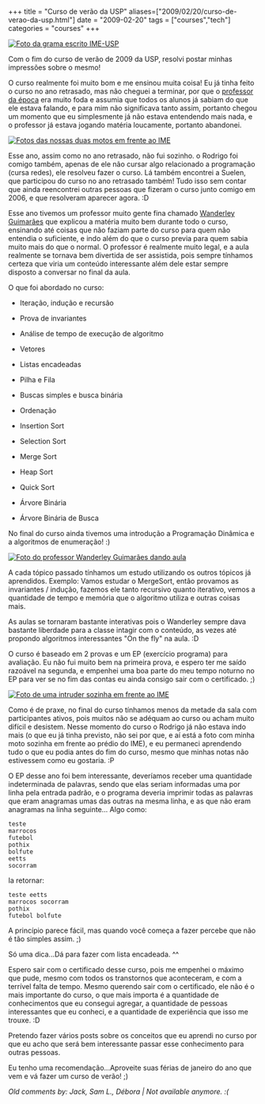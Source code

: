 +++
title = "Curso de verão da USP"
aliases=["2009/02/20/curso-de-verao-da-usp.html"]
date = "2009-02-20"
tags = ["courses","tech"]
categories = "courses"
+++

[![Foto da grama escrito IME-USP](/images/posts/curso_verao_ime.jpg "IME-USP")](/images/posts/curso_verao_ime.jpg "")

Com o fim do curso de verão de 2009 da USP, resolvi postar minhas
impressões sobre o mesmo!

O curso realmente foi muito bom e me ensinou muita coisa! Eu já tinha
feito o curso no ano retrasado, mas não cheguei a terminar, por que o
[professor da época](http://www.ime.usp.br/~rbrito/ "Rogério Brito")
era muito foda e assumia que todos os alunos já sabiam do que ele
estava falando, e para mim não significava tanto assim, portanto
chegou um momento que eu simplesmente já não estava entendendo mais
nada, e o professor já estava jogando matéria loucamente, portanto
abandonei.

[![Fotos das nossas duas motos em frente ao IME](/images/posts/curso_verao_intruders.jpg "Nossas motos em frente ao IME")](/images/posts/curso_verao_intruders.jpg "")

Esse ano, assim como no ano retrasado, não fui sozinho. o Rodrigo foi
comigo também, apenas de ele não cursar algo relacionado a programação
(cursa redes), ele resolveu fazer o curso. Lá também encontrei a
Suelen, que participou do curso no ano retrasado também! Tudo isso sem
contar que ainda reencontrei outras pessoas que fizeram o curso junto
comigo em 2006, e que resolveram aparecer agora. :D

Esse ano tivemos um professor muito gente fina chamado
[Wanderley Guimarães](http://www.ime.usp.br/~wander/ "Página do Wander") que
explicou a matéria muito bem durante todo o curso, ensinando até
coisas que não faziam parte do curso para quem não entendia o
suficiente, e indo além do que o curso previa para quem sabia muito
mais do que o normal. O professor é realmente muito legal, e a aula
realmente se tornava bem divertida de ser assistida, pois sempre
tínhamos certeza que viria um conteúdo interessante além dele estar
sempre disposto a conversar no final da aula.

O que foi abordado no curso:

* Iteração, indução e recursão
* Prova de invariantes
* Análise de tempo de execução de algoritmo
* Vetores
* Listas encadeadas
* Pilha e Fila
* Buscas simples e busca binária
* Ordenação
* Insertion Sort
* Selection Sort
* Merge Sort
* Heap Sort
* Quick Sort

* Árvore Binária
* Árvore Binária de Busca

No final do curso ainda tivemos uma introdução a Programação Dinâmica
e a algoritmos de enumeração! :)

[![Foto do professor Wanderley Guimarães dando aula](/images/posts/curso_verao_wanderley.jpg "Wanderley Guimarães")](/images/posts/curso_verao_wanderley.jpg "")

A cada tópico passado tínhamos um estudo utilizando os outros tópicos
já aprendidos. Exemplo: Vamos estudar o MergeSort, então provamos as
invariantes / indução, fazemos ele tanto recursivo quanto iterativo,
vemos a quantidade de tempo e memória que o algoritmo utiliza e outras
coisas mais.

As aulas se tornaram bastante interativas pois o Wanderley sempre dava
bastante liberdade para a classe intagir com o conteúdo, as vezes até
propondo algoritmos interessantes "On the fly" na aula. :D

O curso é baseado em 2 provas e um EP (exercício programa) para
avaliação. Eu não fui muito bem na primeira prova, e espero ter me
saído razoável na segunda, e empenhei uma boa parte do meu tempo
noturno no EP para ver se no fim das contas eu ainda consigo sair com
o certificado. ;)

[![Foto de uma intruder sozinha em frente ao IME](/images/posts/curso_verao_intruder.jpg "Minha moto sozinha")](/images/posts/curso_verao_intruder.jpg "")

Como é de praxe, no final do curso tínhamos menos da metade da sala
com participantes ativos, pois muitos não se adéquam ao curso ou acham
muito difícil e desistem. Nesse momento do curso o Rodrigo já não
estava indo mais (o que eu já tinha previsto, não sei por que, e aí
está a foto com minha moto sozinha em frente ao prédio do IME), e eu
permaneci aprendendo tudo o que eu podia antes do fim do curso, mesmo
que minhas notas não estivessem como eu gostaria. :P

O EP desse ano foi bem interessante, deveríamos receber uma quantidade
indeterminada de palavras, sendo que elas seriam informadas uma por
linha pela entrada padrão, e o programa deveria imprimir todas as
palavras que eram anagramas umas das outras na mesma linha, e as que
não eram anagramas na linha seguinte... Algo como:

```
teste
marrocos
futebol
pothix
bolfute
eetts
socorram
```

Ia retornar:

```
teste eetts
marrocos socorram
pothix
futebol bolfute
```

A princípio parece fácil, mas quando você começa a fazer percebe que
não é tão simples assim. ;)

Só uma dica...Dá para fazer com lista encadeada. ^^

Espero sair com o certificado desse curso, pois me empenhei o máximo
que pude, mesmo com todos os transtornos que aconteceram, e com a
terrível falta de tempo. Mesmo querendo sair com o certificado, ele
não é o mais importante do curso, o que mais importa é a quantidade de
conhecimentos que eu consegui agregar, a quantidade de pessoas
interessantes que eu conheci, e a quantidade de experiência que isso
me trouxe. :D

Pretendo fazer vários posts sobre os conceitos que eu aprendi no curso
por que eu acho que será bem interessante passar esse conhecimento
para outras pessoas.

Eu tenho uma recomendação...Aproveite suas férias de janeiro do ano
que vem e vá fazer um curso de verão! ;)



_Old comments by: Jack, Sam L., Débora | Not available anymore. :(_
